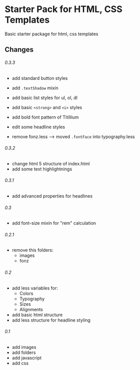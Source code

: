 # Starter Pack for HTML, CSS Templates

Basic starter package for html, css templates

## Changes

###### 0.3.3

* add standard button styles
* add `.textShadow` mixin
* add basic list styles for ul, ol, dl
* add basic `<strong>` and `<i>` styles
* add bold font pattern of Titillium

* edit some headline styles

* remove fonz.less --> moved `.fontFace` into typography.less

###### 0.3.2

* change html 5 structure of index.html
* add some text highlightnings

###### 0.3.1

* add advanced properties for headlines

###### 0.3

* add font-size mixin for "rem" calculation


###### 0.2.1

* remove this folders:
	* images
	* fonz
	  
	  
###### 0.2

* add less variables for:
	* Colors
	* Typography
	* Sizes
	* Alignments
* add basic html structure
* add less structure for headline styling


###### 0.1

* add images
* add folders
* add javascript
* add css
